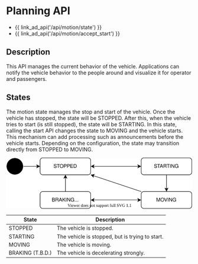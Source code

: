 # Planning API

- {{ link_ad_api('/api/motion/state') }}
- {{ link_ad_api('/api/motion/accept_start') }}

## Description

This API manages the current behavior of the vehicle.
Applications can notify the vehicle behavior to the people around and visualize it for operator and passengers.

## States

The motion state manages the stop and start of the vehicle.
Once the vehicle has stopped, the state will be STOPPED.
After this, when the vehicle tries to start (is still stopped), the state will be STARTING.
In this state, calling the start API changes the state to MOVING and the vehicle starts.
This mechanism can add processing such as announcements before the vehicle starts.
Depending on the configuration, the state may transition directly from STOPPED to MOVING.

![motion-state](./docs/state.drawio.svg)

| State            | Description                                     |
| ---------------- | ----------------------------------------------- |
| STOPPED          | The vehicle is stopped.                         |
| STARTING         | The vehicle is stopped, but is trying to start. |
| MOVING           | The vehicle is moving.                          |
| BRAKING (T.B.D.) | The vehicle is decelerating strongly.           |
